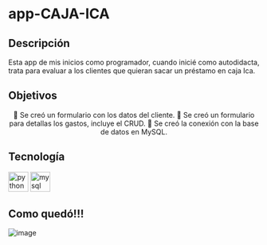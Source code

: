 # app-CAJA-ICA
## Descripción
Esta app de mis inicios como programador, cuando inicié como autodidacta, trata para evaluar a los clientes que quieran sacar un préstamo en caja Ica.

## Objetivos
<div align="center">

🎯 Se creó un formulario con los datos del cliente.
🎯 Se creó un formulario para detallas los gastos, incluye el CRUD.
🎯 Se creó la conexión con la base de datos en MySQL.
  </div>


## Tecnología
<div align="left">
<img src="https://cdn.jsdelivr.net/gh/devicons/devicon/icons/python/python-original.svg" height="40" alt="python logo"  />
<img src="https://cdn.jsdelivr.net/gh/devicons/devicon/icons/mysql/mysql-original.svg" height="40" alt="mysql logo"  />
</div>

## Como quedó!!!

![image](https://github.com/ETorresSacha/app-CAJA-ICA/assets/122553836/45138e00-b0a7-4b33-9e25-b79350982225)









